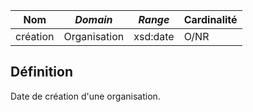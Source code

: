 | **Nom**  | ***Domain*** | ***Range*** | **Cardinalité** |
| -------- | ------------ | ----------- | --------------- |
| création | Organisation | xsd:date    | O/NR             |

## Définition

Date de création d'une organisation.
